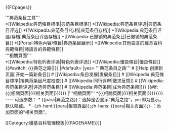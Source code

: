 {{FCpages}}
<div class="mw-customtoggle-FAtools" style="cursor:pointer;">'''典范条目工具'''</div><div id="mw-customcollapsible-FAtools" class="mw-collapsible mw-uncollapsed">
*[[Wikipedia:典范條目標準|典范条目標準]]
*[[Wikipedia:典范条目评选|典范条目评选]]
*[[Wikipedia:典范条目/存档|典范条目存档]]
*[[Wikipedia:典范条目评选/存档|典范条目评选存档]]
*[[Wikipedia:已撤销的典范条目|已撤销的典范条目]]
*[[Portal:特色內容/條目|典范条目展示]]
*[[Wikipedia:其他語言的維基百科典範條目|諸語言的典範條目]]
<div class="mw-customtoggle-FAtools" style="cursor:pointer;">'''相關頁面'''</div><div id="mw-customcollapsible-FAtools" class="mw-collapsible mw-uncollapsed">
*[[Wikipedia:特色列表评选|特色列表评选]]
*[[Wikipedia:優良條目|優良條目]]
</div>
{{#switch: {{{典范之路|}}} |#default= |yes= '''典范条目之路'''
# [[Help:创建新页面|开始一篇新条目]]
# [[Wikipedia:条目发展|发展条目]]
# [[Wikipedia:典范條目標準|按典范条目尺度检查]]
# [[Wikipedia:同行评审|徵求反馈]]
# [[Wikipedia:典范条目评选|评选典范条目]]
# [[Wikipedia:典范条目|成为典范条目]]}}
{{#if: {{{相關頁面|{{{相关页面|}}}}}} |'''相關頁面'''
*{{{相關頁面|{{{相关页面|}}}}}}}}<noinclude>
----
可选参数：
* {{para|典范之路}}：选择是否显示“典范之路”，<code>yes</code>即为显示。默认隐藏。
* -{zh-hant:{{para|相關頁面}};zh-hans: {{para|相关页面}};}-：添加页面的“相关页面”。

[[Category:維基百科管理模板|{{PAGENAME}}]]
</noinclude>